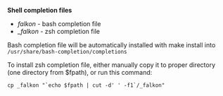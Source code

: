 **Shell completion files**

* *falkon* - bash completion file
* *_falkon* - zsh completion file

Bash completion file will be automatically installed with make install
into `/usr/share/bash-completion/completions`

To install zsh completion file, either manually copy it to proper directory
(one directory from $fpath), or run this command:

    cp _falkon "`echo $fpath | cut -d' ' -f1`/_falkon"
